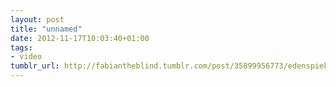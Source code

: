 ```yaml
---
layout: post
title: "unnamed"
date: 2012-11-17T10:03:40+01:00
tags:
- video
tumblr_url: http://fabiantheblind.tumblr.com/post/35899956773/edenspiekermann-saz-stadtbaume-fur-berlin-auf
---
```

